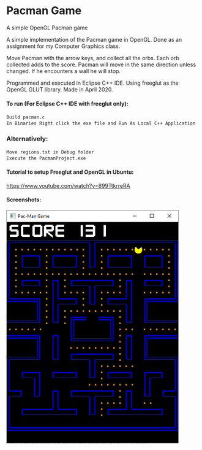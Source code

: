 # Pacman Game
A simple OpenGL Pacman game

A simple implementation of the Pacman game in OpenGL.
Done as an assignment for my Computer Graphics class.

Move Pacman with the arrow keys, and collect all the orbs. Each orb collected adds to the score. Pacman will move in the same direction unless changed. If he encounters a wall he will stop.

Programmed and executed in Eclipse C++ IDE. Using freeglut as the OpenGL GLUT library. Made in April 2020.

#### To run (For Eclipse C++ IDE with freeglut only):
```
Build pacman.c
In Binaries Right click the exe file and Run As Local C++ Application
```

### Alternatively:
```
Move regions.txt in Debug folder
Execute the PacmanProject.exe
```

#### Tutorial to setup Freeglut and OpenGL in Ubuntu:
https://www.youtube.com/watch?v=899TtkrreRA

#### Screenshots:

![Pacman-game](/Screenshot.png?raw=true)
